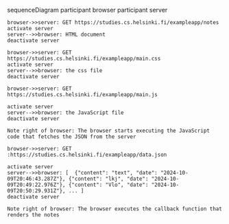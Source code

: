 sequenceDiagram
    participant browser
    participant server

    browser->>server: GET https://studies.cs.helsinki.fi/exampleapp/notes
    activate server
    server-->>browser: HTML document
    deactivate server

    browser->>server: GET https://studies.cs.helsinki.fi/exampleapp/main.css
    activate server
    server-->>browser: the css file
    deactivate server

    browser->>server: GET https://studies.cs.helsinki.fi/exampleapp/main.js

    activate server
    server-->>browser: the JavaScript file
    deactivate server

    Note right of browser: The browser starts executing the JavaScript code that fetches the JSON from the server

    browser->>server: GET :https://studies.cs.helsinki.fi/exampleapp/data.json

    activate server
    server-->>browser: [  {"content": "text", "date": "2024-10-09T20:46:43.287Z"}, {"content": "lkj", "date": "2024-10-09T20:49:22.976Z"}, {"content": "Vlo", "date": "2024-10-09T20:50:29.931Z"}, ... ]
    deactivate server

    Note right of browser: The browser executes the callback function that renders the notes